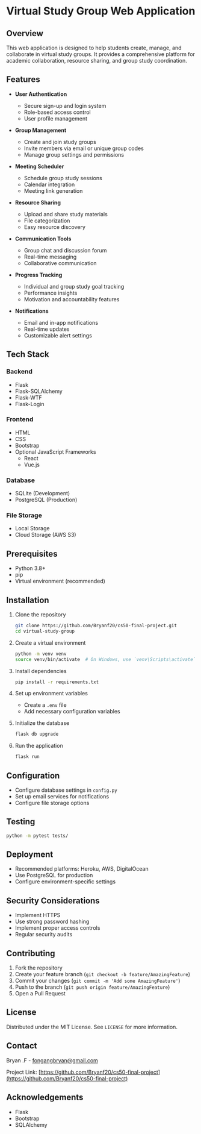 # Virtual Study Group Web Application

## Overview

This web application is designed to help students create, manage, and collaborate in virtual study groups. It provides a comprehensive platform for academic collaboration, resource sharing, and group study coordination.

## Features

- **User Authentication**
  - Secure sign-up and login system
  - Role-based access control
  - User profile management

- **Group Management**
  - Create and join study groups
  - Invite members via email or unique group codes
  - Manage group settings and permissions

- **Meeting Scheduler**
  - Schedule group study sessions
  - Calendar integration
  - Meeting link generation

- **Resource Sharing**
  - Upload and share study materials
  - File categorization
  - Easy resource discovery

- **Communication Tools**
  - Group chat and discussion forum
  - Real-time messaging
  - Collaborative communication

- **Progress Tracking**
  - Individual and group study goal tracking
  - Performance insights
  - Motivation and accountability features

- **Notifications**
  - Email and in-app notifications
  - Real-time updates
  - Customizable alert settings

## Tech Stack

### Backend
- Flask
- Flask-SQLAlchemy
- Flask-WTF
- Flask-Login

### Frontend
- HTML
- CSS
- Bootstrap
- Optional JavaScript Frameworks
  - React
  - Vue.js

### Database
- SQLite (Development)
- PostgreSQL (Production)

### File Storage
- Local Storage
- Cloud Storage (AWS S3)

## Prerequisites

- Python 3.8+
- pip
- Virtual environment (recommended)

## Installation

1. Clone the repository
   ```bash
   git clone https://github.com/Bryanf20/cs50-final-project.git
   cd virtual-study-group
   ```

2. Create a virtual environment
   ```bash
   python -m venv venv
   source venv/bin/activate  # On Windows, use `venv\Scripts\activate`
   ```

3. Install dependencies
   ```bash
   pip install -r requirements.txt
   ```

4. Set up environment variables
   - Create a `.env` file
   - Add necessary configuration variables

5. Initialize the database
   ```bash
   flask db upgrade
   ```

6. Run the application
   ```bash
   flask run
   ```

## Configuration

- Configure database settings in `config.py`
- Set up email services for notifications
- Configure file storage options

## Testing

```bash
python -m pytest tests/
```

## Deployment

- Recommended platforms: Heroku, AWS, DigitalOcean
- Use PostgreSQL for production
- Configure environment-specific settings

## Security Considerations

- Implement HTTPS
- Use strong password hashing
- Implement proper access controls
- Regular security audits

## Contributing

1. Fork the repository
2. Create your feature branch (`git checkout -b feature/AmazingFeature`)
3. Commit your changes (`git commit -m 'Add some AmazingFeature'`)
4. Push to the branch (`git push origin feature/AmazingFeature`)
5. Open a Pull Request

## License

Distributed under the MIT License. See `LICENSE` for more information.

## Contact

Bryan .F - fongangbryan@gmail.com

Project Link: [https://github.com/Bryanf20/cs50-final-project](https://github.com/Bryanf20/cs50-final-project)

## Acknowledgements

- Flask
- Bootstrap
- SQLAlchemy